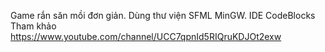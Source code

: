 Game rắn săn mồi đơn giản. 
Dùng thư viện SFML MinGW.
IDE CodeBlocks
Tham khảo
https://www.youtube.com/channel/UCC7qpnId5RIQruKDJOt2exw